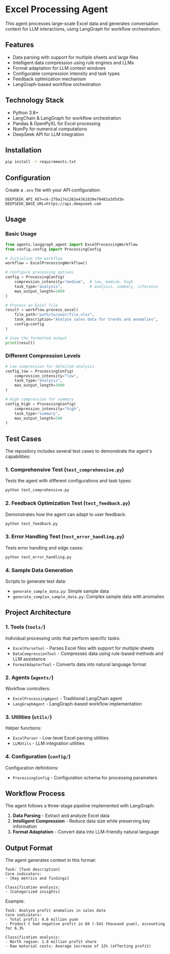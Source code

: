 # Excel Processing Agent

This agent processes large-scale Excel data and generates conversation context for LLM interactions, using LangGraph for workflow orchestration.

## Features

- Data parsing with support for multiple sheets and large files
- Intelligent data compression using rule engines and LLMs
- Format adaptation for LLM context windows
- Configurable compression intensity and task types
- Feedback optimization mechanism
- LangGraph-based workflow orchestration

## Technology Stack

- Python 3.8+
- LangChain & LangGraph for workflow orchestration
- Pandas & OpenPyXL for Excel processing
- NumPy for numerical computations
- DeepSeek API for LLM integration

## Installation

```bash
pip install -r requirements.txt
```

## Configuration

Create a `.env` file with your API configuration:

```env
DEEPSEEK_API_KEY=sk-279a17e1202e4361839e79482a3d5d3e
DEEPSEEK_BASE_URL=https://api.deepseek.com
```

## Usage

### Basic Usage

```python
from agents.langgraph_agent import ExcelProcessingWorkflow
from config.config import ProcessingConfig

# Initialize the workflow
workflow = ExcelProcessingWorkflow()

# Configure processing options
config = ProcessingConfig(
    compression_intensity="medium",  # low, medium, high
    task_type="analysis",            # analysis, summary, inference
    max_output_length=2000
)

# Process an Excel file
result = workflow.process_excel(
    file_path="path/to/your/file.xlsx",
    task_description="Analyze sales data for trends and anomalies",
    config=config
)

# View the formatted output
print(result)
```

### Different Compression Levels

```python
# Low compression for detailed analysis
config_low = ProcessingConfig(
    compression_intensity="low",
    task_type="analysis",
    max_output_length=3000
)

# High compression for summary
config_high = ProcessingConfig(
    compression_intensity="high",
    task_type="summary",
    max_output_length=500
)
```

## Test Cases

The repository includes several test cases to demonstrate the agent's capabilities:

### 1. Comprehensive Test (`test_comprehensive.py`)
Tests the agent with different configurations and task types:
```bash
python test_comprehensive.py
```

### 2. Feedback Optimization Test (`test_feedback.py`)
Demonstrates how the agent can adapt to user feedback:
```bash
python test_feedback.py
```

### 3. Error Handling Test (`test_error_handling.py`)
Tests error handling and edge cases:
```bash
python test_error_handling.py
```

### 4. Sample Data Generation
Scripts to generate test data:
- `generate_sample_data.py`: Simple sample data
- `generate_complex_sample_data.py`: Complex sample data with anomalies

## Project Architecture

### 1. Tools (`tools/`)
Individual processing units that perform specific tasks:
- `ExcelParseTool` - Parses Excel files with support for multiple sheets
- `DataCompressionTool` - Compresses data using rule-based methods and LLM assistance
- `FormatAdapterTool` - Converts data into natural language format

### 2. Agents (`agents/`)
Workflow controllers:
- `ExcelProcessingAgent` - Traditional LangChain agent
- `LangGraphAgent` - LangGraph-based workflow implementation

### 3. Utilities (`utils/`)
Helper functions:
- `ExcelParser` - Low-level Excel parsing utilities
- `LLMUtils` - LLM integration utilities

### 4. Configuration (`config/`)
Configuration definitions:
- `ProcessingConfig` - Configuration schema for processing parameters

## Workflow Process

The agent follows a three-stage pipeline implemented with LangGraph:

1. **Data Parsing** - Extract and analyze Excel data
2. **Intelligent Compression** - Reduce data size while preserving key information
3. **Format Adaptation** - Convert data into LLM-friendly natural language

## Output Format

The agent generates context in this format:

```
Task: [Task description]
Core indicators:
- [Key metrics and findings]

Classification analysis:
- [Categorized insights]
```

Example:
```
Task: Analyze profit anomalies in sales data
Core indicators:
- Total profit: 8.6 million yuan
- Product C had negative profit in Q4 (-541 thousand yuan), accounting for 6.3%

Classification analysis:
- North region: 1.8 million profit share
- Raw material costs: Average increase of 12% (affecting profit)
```